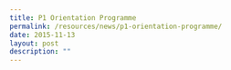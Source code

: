 ```yaml
---
title: P1 Orientation Programme
permalink: /resources/news/p1-orientation-programme/
date: 2015-11-13
layout: post
description: ""
---
```

